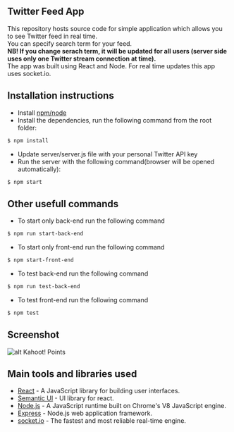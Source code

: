 ## Twitter Feed App

This repository hosts source code for simple application which allows you to see Twitter feed in real time.  
You can specify search term for your feed.  
**NB! If you change serach term, it will be updated for all users (server side uses only one Twitter stream connection at time).**    
The app was built using React and Node. For real time updates this app uses socket.io.

## Installation instructions
- Install [npm/node](https://nodejs.org/en/)
- Install the dependencies, run the following command from the root folder:
```sh
$ npm install
```
- Update server/server.js file with your personal Twitter API key
- Run the server with the following command(browser will be opened automatically):
```sh
$ npm start
```

## Other usefull commands
- To start only back-end run the following command
```sh
$ npm run start-back-end
```
- To start only front-end run the following command
```sh
$ npm start-front-end
```
- To test back-end run the following command
```sh
$ npm run test-back-end
```
- To test front-end run the following command
```sh
$ npm test
```

## Screenshot
![alt Kahoot! Points](https://github.com/zufarzhan/twitter-stream-react-node/blob/master/Screenshot.png)


## Main tools and libraries used
- [React](https://reactjs.org/) - A JavaScript library for building user interfaces.
- [Semantic UI](https://react.semantic-ui.com/) - UI library for react.
- [Node.js](https://nodejs.org/en/) - A JavaScript runtime built on Chrome's V8 JavaScript engine.
- [Express](https://expressjs.com/) - Node.js web application framework.
- [socket.io](https://socket.io/) - The fastest and most reliable real-time engine.

